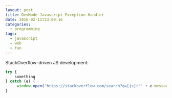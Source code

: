```yaml
---
layout: post
title: DevMode Javascript Exception Handler
date: 2016-02-11T23:09:16
categories:
  - programming
tags:
  - javascript
  - web
  - fun
---
```

StackOverflow-driven JS development:
```javascript
try {
    something
} catch (e) {
     window.open('https://stackoverflow.com/search?q=[js]+"' + e.message + '"');
}
```
